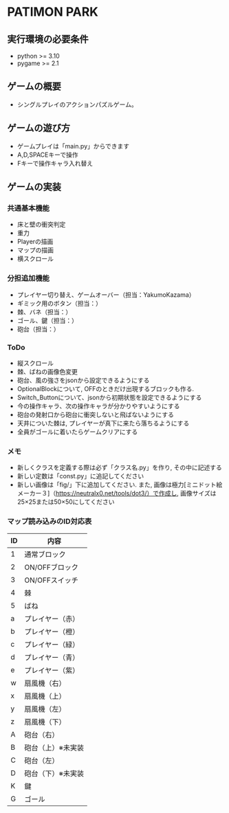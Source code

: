 # PATIMON PARK

## 実行環境の必要条件
* python >= 3.10
* pygame >= 2.1

## ゲームの概要
* シングルプレイのアクションパズルゲーム。

## ゲームの遊び方
* ゲームプレイは「main.py」からできます
* A,D,SPACEキーで操作
* Fキーで操作キャラ入れ替え

## ゲームの実装


### 共通基本機能
* 床と壁の衝突判定
* 重力
* Playerの描画
* マップの描画
* 横スクロール

### 分担追加機能
* プレイヤー切り替え、ゲームオーバー（担当：YakumoKazama）
* ギミック用のボタン（担当：）
* 棘、バネ（担当：）
* ゴール、鍵（担当：）
* 砲台（担当：）

### ToDo
- 縦スクロール
- 棘、ばねの画像色変更
- 砲台、風の強さをjsonから設定できるようにする
- OptionalBlockについて, OFFのときだけ出現するブロックも作る.
- Switch_Buttonについて、jsonから初期状態を設定できるようにする
- 今の操作キャラ、次の操作キャラが分かりやすいようにする
- 砲台の発射口から砲台に衝突しないと飛ばないようにする
- 天井についた棘は, プレイヤーが真下に来たら落ちるようにする
- 全員がゴールに着いたらゲームクリアにする

### メモ
* 新しくクラスを定義する際は必ず「クラス名.py」を作り, その中に記述する
* 新しい定数は「const.py」に追記してください
* 新しい画像は「fig/」下に追加してください. また, 画像は極力[ミニドット絵メーカー３]（https://neutralx0.net/tools/dot3/）で作成し, 画像サイズは25×25または50×50にしてください

### マップ読み込みのID対応表
|ID|内容|
|----|----|
|1|通常ブロック|
|2|ON/OFFブロック|
|3|ON/OFFスイッチ|
|4|棘|
|5|ばね|
|a|プレイヤー（赤）|
|b|プレイヤー（橙）|
|c|プレイヤー（緑）|
|d|プレイヤー（青）|
|e|プレイヤー（紫）|
|w|扇風機（右）|
|x|扇風機（上）|
|y|扇風機（左）|
|z|扇風機（下）|
|A|砲台（右）|
|B|砲台（上）※未実装|
|C|砲台（左）|
|D|砲台（下）※未実装|
|K|鍵|
|G|ゴール|